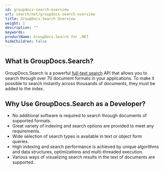 ```yaml
---
id: groupdocs-search-overview
url: search/net/groupdocs-search-overview
title: GroupDocs.Search Overview
weight: 1
description: ""
keywords: 
productName: GroupDocs.Search for .NET
hideChildren: False
---
```

## What Is GroupDocs.Search?

GroupDocs.Search is a powerful [full-text search](https://en.wikipedia.org/wiki/Full-text_search) API that allows you to search through over 70 document formats in your applications. To make it possible to search instantly across thousands of documents, they must be added to the index.

## Why Use GroupDocs.Search as a Developer?

* No additional software is required to search through documents of supported formats.
* Great variety of indexing and search options are provided to meet any requirements.
* Wide selection of search types is available in text or object form queries.
* High indexing and search performance is achieved by unique algorithms and data structures, optimizations and multi-threaded execution.
* Various ways of visualizing search results in the text of documents are supported.
